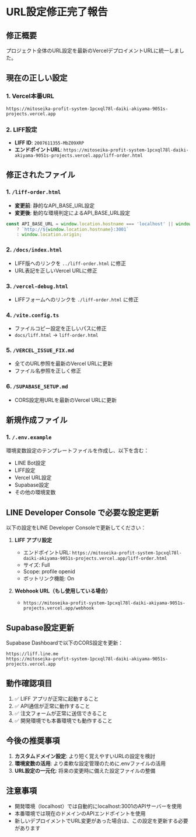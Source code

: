 # URL設定修正完了報告

## 修正概要
プロジェクト全体のURL設定を最新のVercelデプロイメントURLに統一しました。

## 現在の正しい設定

### 1. Vercel本番URL
```
https://mitoseika-profit-system-1pcxql78l-daiki-akiyama-9051s-projects.vercel.app
```

### 2. LIFF設定
- **LIFF ID**: `2007611355-MbZ09XRP`
- **エンドポイントURL**: `https://mitoseika-profit-system-1pcxql78l-daiki-akiyama-9051s-projects.vercel.app/liff-order.html`

## 修正されたファイル

### 1. `/liff-order.html`
- **変更前**: 静的なAPI_BASE_URL設定
- **変更後**: 動的な環境判定によるAPI_BASE_URL設定
```javascript
const API_BASE_URL = window.location.hostname === 'localhost' || window.location.hostname === '127.0.0.1'
    ? `http://${window.location.hostname}:3001`
    : window.location.origin;
```

### 2. `/docs/index.html`
- LIFF版へのリンクを `../liff-order.html` に修正
- URL表記を正しいVercel URLに修正

### 3. `/vercel-debug.html`
- LIFFフォームへのリンクを `./liff-order.html` に修正

### 4. `/vite.config.ts`
- ファイルコピー設定を正しいパスに修正
- `docs/liff.html` → `liff-order.html`

### 5. `/VERCEL_ISSUE_FIX.md`
- 全てのURL参照を最新のVercel URLに更新
- ファイル名参照を正しく修正

### 6. `/SUPABASE_SETUP.md`
- CORS設定用URLを最新のVercel URLに更新

## 新規作成ファイル

### 1. `/.env.example`
環境変数設定のテンプレートファイルを作成し、以下を含む：
- LINE Bot設定
- LIFF設定
- Vercel URL設定
- Supabase設定
- その他の環境変数

## LINE Developer Console で必要な設定更新

以下の設定をLINE Developer Consoleで更新してください：

1. **LIFF アプリ設定**
   - エンドポイントURL: `https://mitoseika-profit-system-1pcxql78l-daiki-akiyama-9051s-projects.vercel.app/liff-order.html`
   - サイズ: Full
   - Scope: profile openid
   - ボットリンク機能: On

2. **Webhook URL（もし使用している場合）**
   - `https://mitoseika-profit-system-1pcxql78l-daiki-akiyama-9051s-projects.vercel.app/webhook`

## Supabase設定更新

Supabase Dashboardで以下のCORS設定を更新：
```
https://liff.line.me
https://mitoseika-profit-system-1pcxql78l-daiki-akiyama-9051s-projects.vercel.app
```

## 動作確認項目

1. ✅ LIFF アプリが正常に起動すること
2. ✅ API通信が正常に動作すること  
3. ✅ 注文フォームが正常に送信できること
4. ✅ 開発環境でも本番環境でも動作すること

## 今後の推奨事項

1. **カスタムドメイン設定**: より短く覚えやすいURLの設定を検討
2. **環境変数の活用**: より柔軟な設定管理のために.envファイルの活用
3. **URL設定の一元化**: 将来の変更時に備えた設定ファイルの整備

## 注意事項

- 開発環境（localhost）では自動的にlocalhost:3001のAPIサーバーを使用
- 本番環境では現在のドメインのAPIエンドポイントを使用
- 新しいデプロイメントでURL変更があった場合は、この設定を更新する必要があります